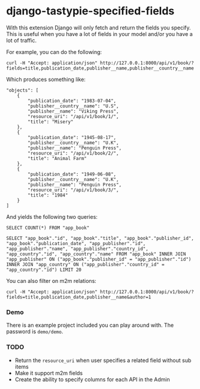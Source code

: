 django-tastypie-specified-fields
================================

With this extension Django will only fetch and return the fields you specify. This is useful when you have a lot of fields in your model and/or you have a lot of traffic.

For example, you can do the following:

    curl -H "Accept: application/json" http://127.0.0.1:8000/api/v1/book/?fields=title,publication_date,publisher__name,publisher__country__name

Which produces something like:

    "objects": [
        {
            "publication_date": "1983-07-04",
            "publisher__country__name": "U.S",
            "publisher__name": "Viking Press",
            "resource_uri": "/api/v1/book/1/",
            "title": "Misery"
        },
        {
            "publication_date": "1945-08-17",
            "publisher__country__name": "U.K",
            "publisher__name": "Penguin Press",
            "resource_uri": "/api/v1/book/2/",
            "title": "Animal Farm"
        },
        {
            "publication_date": "1949-06-08",
            "publisher__country__name": "U.K",
            "publisher__name": "Penguin Press",
            "resource_uri": "/api/v1/book/3/",
            "title": "1984"
        }
    ]

And yields the following two queries:

    SELECT COUNT(*) FROM "app_book"

    SELECT "app_book"."id", "app_book"."title", "app_book"."publisher_id", "app_book"."publication_date", "app_publisher"."id", "app_publisher"."name", "app_publisher"."country_id", "app_country"."id", "app_country"."name" FROM "app_book" INNER JOIN "app_publisher" ON ("app_book"."publisher_id" = "app_publisher"."id") INNER JOIN "app_country" ON ("app_publisher"."country_id" = "app_country"."id") LIMIT 20

You can also filter on m2m relations:

    curl -H "Accept: application/json" http://127.0.0.1:8000/api/v1/book/?fields=title,publication_date,publisher__name&author=1

### Demo

There is an example project included you can play around with. The password is `demo/demo`.

### TODO

* Return the `resource_uri` when user specifies a related field without sub items
* Make it support m2m fields
* Create the ability to specify columns for each API in the Admin


